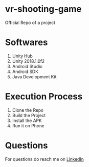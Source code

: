 # vr-shooting-game
Official Repo of a project

# Softwares
1. Unity Hub
2. Unity 2018.1.0f2
3. Android Studio
4. Android SDK
5. Java Development Kit

# Execution Process
1. Clone the Repo
2. Build the Project
3. Install the APK
4. Run it on Phone

# Questions
For questions do reach me on <a href="https://linkedin.com/in/MadhuPIoT">LinkedIn</a>
